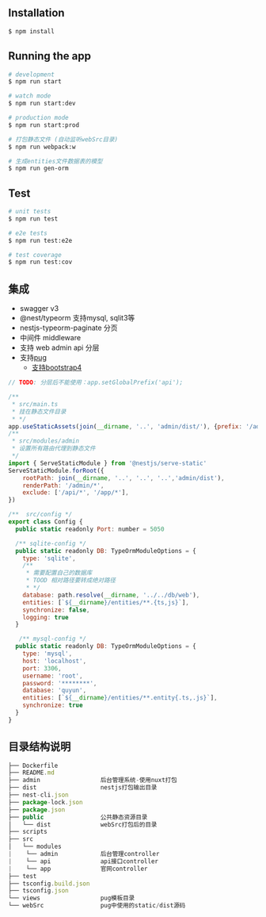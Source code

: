 

## Installation

```bash
$ npm install
```

## Running the app

```bash
# development
$ npm run start

# watch mode
$ npm run start:dev

# production mode
$ npm run start:prod

# 打包静态文件 (自动监听webSrc目录)
$ npm run webpack:w

# 生成entities文件数据表的模型
$ npm run gen-orm
```

## Test

```bash
# unit tests
$ npm run test

# e2e tests
$ npm run test:e2e

# test coverage
$ npm run test:cov
```

## 集成

* swagger v3
* @nest/typeorm  支持mysql, sqlit3等
* nestjs-typeorm-paginate 分页
* 中间件 middleware
* 支持 web admin api 分层
* 支持[pug](https://pugjs.org/zh-cn/api/reference.html)
  - [支持bootstrap4](https://getbootstrap.net/docs/components/navbar/#toggler)
```js
// TODO: 分层后不能使用：app.setGlobalPrefix('api');

/** 
 * src/main.ts
 * 挂在静态文件目录 
 * */
app.useStaticAssets(join(__dirname, '..', 'admin/dist/'), {prefix: '/admin/'})
/**
 * src/modules/admin
 * 设置所有路由代理到静态文件
 */
import { ServeStaticModule } from '@nestjs/serve-static'
ServeStaticModule.forRoot({
    rootPath: join(__dirname, '..', '..', '..','admin/dist'),
    renderPath: '/admin/*',
    exclude: ['/api/*', '/app/*'],
})
```

```js
/**  src/config */
export class Config {
  public static readonly Port: number = 5050

  /** sqlite-config */
  public static readonly DB: TypeOrmModuleOptions = {
    type: 'sqlite',
    /** 
     * 需要配置自己的数据库 
     * TOOD 相对路径要转成绝对路径
     * */
    database: path.resolve(__dirname, '../../db/web'),
    entities: [`${__dirname}/entities/**.{ts,js}`],
    synchronize: false,
    logging: true
  }

   /** mysql-config */
  public static readonly DB: TypeOrmModuleOptions = {
    type: 'mysql',
    host: 'localhost',
    port: 3306,
    username: 'root',
    password: '********',
    database: 'quyun',
    entities: [`${__dirname}/entities/**.entity{.ts,.js}`],
    synchronize: true
  }
}
```
## 目录结构说明

```js
├── Dockerfile
├── README.md
├── admin                 后台管理系统-使用nuxt打包
├── dist                  nestjs打包输出目录
├── nest-cli.json
├── package-lock.json
├── package.json
├── public                公共静态资源目录
│   └── dist              webSrc打包后的目录
├── scripts
├── src
│   └── modules
|    └── admin            后台管理controller
|    └── api              api接口controller
|    └── app              官网controller
├── test
├── tsconfig.build.json
├── tsconfig.json
└── views                 pug模板目录
└── webSrc                pug中使用的static/dist源码
```

